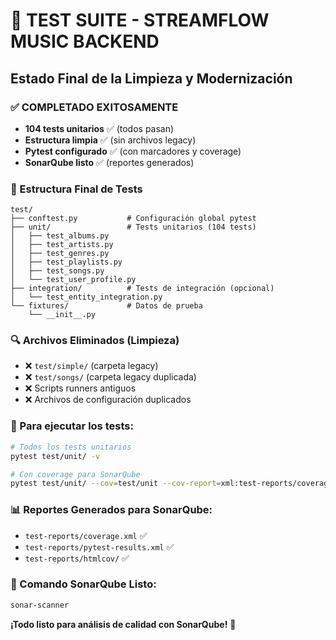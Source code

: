 # 🧪 TEST SUITE - STREAMFLOW MUSIC BACKEND

## Estado Final de la Limpieza y Modernización

### ✅ COMPLETADO EXITOSAMENTE

- **104 tests unitarios** ✅ (todos pasan)
- **Estructura limpia** ✅ (sin archivos legacy)
- **Pytest configurado** ✅ (con marcadores y coverage)
- **SonarQube listo** ✅ (reportes generados)

### 📁 Estructura Final de Tests

```
test/
├── conftest.py           # Configuración global pytest
├── unit/                 # Tests unitarios (104 tests)
│   ├── test_albums.py
│   ├── test_artists.py
│   ├── test_genres.py
│   ├── test_playlists.py
│   ├── test_songs.py
│   └── test_user_profile.py
├── integration/          # Tests de integración (opcional)
│   └── test_entity_integration.py
└── fixtures/             # Datos de prueba
    └── __init__.py
```

### 🔍 Archivos Eliminados (Limpieza)

- ❌ `test/simple/` (carpeta legacy)
- ❌ `test/songs/` (carpeta legacy duplicada)
- ❌ Scripts runners antiguos
- ❌ Archivos de configuración duplicados

### 🚀 Para ejecutar los tests:

```bash
# Todos los tests unitarios
pytest test/unit/ -v

# Con coverage para SonarQube
pytest test/unit/ --cov=test/unit --cov-report=xml:test-reports/coverage.xml --junitxml=test-reports/pytest-results.xml
```

### 📊 Reportes Generados para SonarQube:

- `test-reports/coverage.xml` ✅
- `test-reports/pytest-results.xml` ✅  
- `test-reports/htmlcov/` ✅

### 🎯 Comando SonarQube Listo:

```bash
sonar-scanner
```

**¡Todo listo para análisis de calidad con SonarQube!** 🚀
</content>
</invoke>
